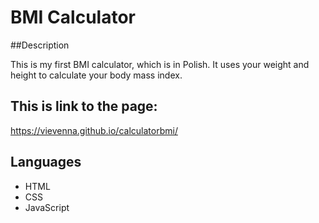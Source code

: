 # BMI Calculator

##Description

This is my first BMI calculator, which is in Polish. It uses your weight and height to calculate your body mass index. 

## This is link to the page:
https://vievenna.github.io/calculatorbmi/

## Languages
- HTML
- CSS
- JavaScript

